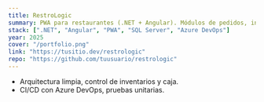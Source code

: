 ```yaml
---
title: RestroLogic
summary: PWA para restaurantes (.NET + Angular). Módulos de pedidos, inventario y caja.
stack: [".NET", "Angular", "PWA", "SQL Server", "Azure DevOps"]
year: 2025
cover: "/portfolio.png"
link: "https://tusitio.dev/restrologic"
repo: "https://github.com/tuusuario/restrologic"
---
```


<ul>
    <li>Arquitectura limpia, control de inventarios y caja.</li>
    <li>CI/CD con Azure DevOps, pruebas unitarias.</li>
</ul>
